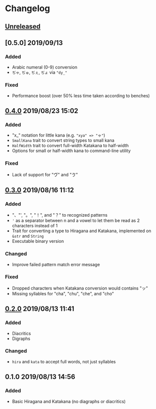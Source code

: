 # Changelog

## [Unreleased](https://github.com/spenserblack/to-kana-rs/compare/v0.5.0...master)

## [0.5.0] 2019/09/13
### Added
- Arabic numeral (0-9) conversion
- `ぢゃ`, `ぢゅ`, `ぢぇ`, `ぢょ` via `"dy_"`

### Fixed
- Performance boost (over 50% less time taken according to benches)

## [0.4.0] 2019/08/23 15:02
### Added
- "x\_" notation for little kana (e.g. `"xya" => "ゃ"`)
- `SmallKana` trait to convert string types to small kana
- `HalfWidth` trait to convert full-width Katakana to half-width
- Options for small or half-width kana to command-line utility

### Fixed
- Lack of support for "ヴ" and "ゔ"

## [0.3.0] 2019/08/16 11:12
### Added
- "、"', "。", "！", and "？" to recognized patterns
- `'` as a separator between n and a vowel to let them be read as 2 characters instead of 1
- Trait for converting a type to Hiragana and Katakana, implemented on `&str` and `String`
- Executable binary version

### Changed
- Improve failed pattern match error message

### Fixed
- Dropped characters when Katakana conversion would contains "ッ"
- Missing syllables for "cha", "chu", "che", and "cho"

## [0.2.0] 2019/08/13 11:41
### Added
- Diacritics
- Digraphs

### Changed
- `hira` and `kata` to accept full words, not just syllables

## 0.1.0 2019/08/13 14:56
### Added
- Basic Hiragana and Katakana (no diagraphs or diacritics)

[0.4.0]: https://github.com/spenserblack/to-kana-rs/compare/v0.3.0...v0.4.0
[0.3.0]: https://github.com/spenserblack/to-kana-rs/compare/v0.2.0...v0.3.0
[0.2.0]: https://github.com/spenserblack/to-kana-rs/compare/v0.1.0...v0.2.0
